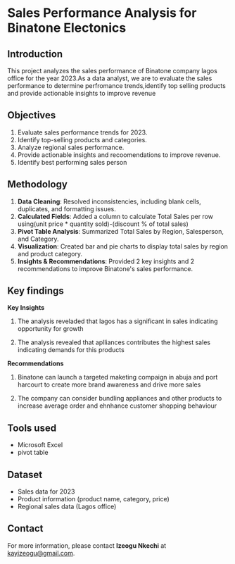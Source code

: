 
# Sales Performance Analysis for Binatone Electonics




## Introduction
This project analyzes the sales performance of Binatone company lagos office for the year 2023.As a data analyst, we are to evaluate the sales performance to determine perfromance trends,identify top selling products and provide actionable insights to improve revenue
## Objectives
1. Evaluate sales performance trends for 2023.
2. Identify top-selling products and categories.
3. Analyze regional sales performance.
4. Provide actionable insights and recoomendations to improve revenue.
5. Identify best performing sales person

## Methodology
1. **Data Cleaning**: Resolved inconsistencies, including blank cells, duplicates, and formatting issues.
2. **Calculated Fields**: Added a column to calculate Total Sales per row using(unit price * quantity sold)-(discount % of total sales)
3. **Pivot Table Analysis**: Summarized Total Sales by Region, Salesperson, and Category.
4. **Visualization**: Created bar and pie charts to display total sales by region and product category.
5. **Insights & Recommendations**: Provided 2 key insights and 2 recommendations to improve Binatone's sales performance.
## Key findings
					
**Key Insights**
					
1. The analysis reveladed that lagos has a significant in sales indicating opportunity for growth					
					
2. The analysis revealed that aplliances contributes the highest sales indicating demands for this products					


**Recommendations**
1. Binatone can launch a targeted maketing compaign in abuja and port harcourt to create more  brand awareness and drive more sales	


2. The company can consider bundling appliances and other products to increase average order and ehnhance customer 	shopping behaviour					
					
		

## Tools used
- Microsoft Excel
- pivot table

## Dataset
- Sales data for 2023 
- Product information (product name, category, price)
- Regional sales data (Lagos office)

## Contact
For more information, please contact **Izeogu Nkechi** at kayizeogu@gmail.com.
